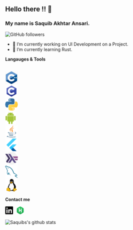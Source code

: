 


## Hello there !! 👋
### My name is **Saquib Akhtar Ansari**.

<img alt="GitHub followers" src="https://img.shields.io/github/followers/saquibansari0101?label=Followers&style=social">

- 🔭 I’m currently working on UI Development on a Project.
- 🌱 I’m currently learning Rust.


**Langauges & Tools**

<code>
<img height="40" src="https://github.com/saquibansari0101/SaquibAnsari/blob/master/icons/cpp.jpg"></code>&nbsp;&nbsp;
<code>
<img height="40" src="https://github.com/saquibansari0101/SaquibAnsari/blob/master/icons/c.webp"></code>&nbsp;&nbsp;
<code>
<img height="40" src="https://github.com/saquibansari0101/SaquibAnsari/blob/master/icons/python.svg"></code>&nbsp;&nbsp;
<code>
<img height="40" src="https://github.com/saquibansari0101/SaquibAnsari/blob/master/icons/android.svg"></code>&nbsp;&nbsp;
<code>
<img height="40" src="https://github.com/saquibansari0101/SaquibAnsari/blob/master/icons/java.svg"></code>&nbsp;&nbsp;
<code>
<img height="40" src="https://github.com/saquibansari0101/SaquibAnsari/blob/master/icons/flutter.svg"></code>&nbsp;&nbsp;
<code>
<img height="40" src="https://github.com/saquibansari0101/SaquibAnsari/blob/master/icons/haskell.svg"></code>&nbsp;&nbsp;
<code>
<img height="40" src="https://github.com/saquibansari0101/SaquibAnsari/blob/master/icons/mysql.svg"></code>&nbsp;&nbsp;
<code>
<img height="40" src="https://github.com/saquibansari0101/SaquibAnsari/blob/master/icons/linux.svg"></code>&nbsp;&nbsp;


**Contact me**

<p align='left'>
<a href="www.linkedin.com/in/saquibansari0101"><img height="25" src="https://github.com/saquibansari0101/SaquibAnsari/blob/master/icons/linedin.png"></a>&nbsp;&nbsp;
<a href="https://www.hackerrank.com/saquib_ansari"><img height="25" src="https://github.com/saquibansari0101/SaquibAnsari/blob/master/icons/hackerrank.png"></a>&nbsp;&nbsp;
  
![Saquibs's github stats](https://github-readme-stats.vercel.app/api?username=saquibansari0101&show_icons=true&title_color=fff&icon_color=79ff97&text_color=9f9f9f&bg_color=151515)
